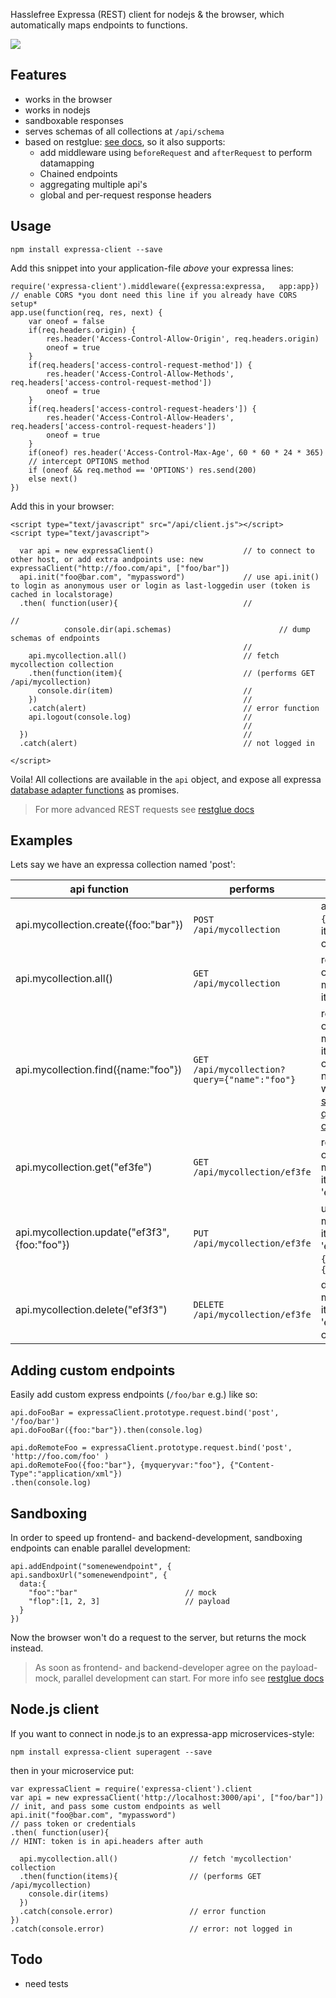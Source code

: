 Hasslefree Expressa (REST) client for nodejs & the browser, which automatically maps endpoints to functions.

![](https://github.com/coderofsalvation/expressa-client/raw/master/expressa.png)

## Features

* works in the browser 
* works in nodejs 
* sandboxable responses
* serves schemas of all collections at `/api/schema`
* based on restglue: [see docs](https://npmjs.org/package/restglue), so it also supports:
  * add middleware using `beforeRequest` and `afterRequest` to perform datamapping 
  * Chained endpoints
  * aggregating multiple api's
  * global and per-request response headers

## Usage

    npm install expressa-client --save

Add this snippet into your application-file *above* your expressa lines:

    require('expressa-client').middleware({expressa:expressa,   app:app})
    // enable CORS *you dont need this line if you already have CORS setup*
    app.use(function(req, res, next) {
        var oneof = false      
        if(req.headers.origin) {                                                                                                                                                                                                   
            res.header('Access-Control-Allow-Origin', req.headers.origin)
            oneof = true       
        }
        if(req.headers['access-control-request-method']) {
            res.header('Access-Control-Allow-Methods', req.headers['access-control-request-method'])
            oneof = true
        }
        if(req.headers['access-control-request-headers']) {
            res.header('Access-Control-Allow-Headers', req.headers['access-control-request-headers'])
            oneof = true
        }
        if(oneof) res.header('Access-Control-Max-Age', 60 * 60 * 24 * 365)
        // intercept OPTIONS method     
        if (oneof && req.method == 'OPTIONS') res.send(200)
        else next()
    })  

Add this in your browser:

    <script type="text/javascript" src="/api/client.js"></script>
    <script type="text/javascript">

      var api = new expressaClient()                    // to connect to other host, or add extra andpoints use: new expressaClient("http://foo.com/api", ["foo/bar"]) 
      api.init("foo@bar.com", "mypassword")             // use api.init() to login as anonymous user or login as last-loggedin user (token is cached in localstorage)
      .then( function(user){                            // 
																												//
				console.dir(api.schemas)                        // dump schemas of endpoints
                                                        //
        api.mycollection.all()                          // fetch mycollection collection
        .then(function(item){                           // (performs GET /api/mycollection)
          console.dir(item)                             //
        })                                              //
        .catch(alert)                                   // error function
        api.logout(console.log)                         //
                                                        //
      })                                                //
      .catch(alert)                                     // not logged in

    </script>

Voila! All collections are available in the `api` object, and expose all expressa [database adapter functions](https://github.com/thomas4019/expressa/blob/master/doc/database.md) as promises.

> For more advanced REST requests see [restglue docs](https://npmjs.org/package/restglue)

## Examples

Lets say we have an expressa collection named 'post':

| api function                          | performs                                | explanation                                                                                                                                                                       |
|---------------------------------------|-----------------------------------------|-----------------------------------------------------------------------------------------------------------------------------------------------------------------------------------|
| api.mycollection.create({foo:"bar"})          | `POST   /api/mycollection                     ` | adds `{"foo":"bar"}`-item to collection                                                                                                                                           |
| api.mycollection.all()                        | `GET    /api/mycollection                     ` | returns array of all mycollection-items                                                                                                                                                   |
| api.mycollection.find({name:"foo"})           | `GET    /api/mycollection?query={"name":"foo"}` | returns array of all mycollection-items which contain a key named `name` with value `foo`. [see mongo-query for more options](https://github.com/Turistforeningen/node-mongo-querystring) |
| api.mycollection.get("ef3fe")                 | `GET    /api/mycollection/ef3fe               ` | returns object of mycollection-item with id 'ef3fe'                                                                                                                                       |
| api.mycollection.update("ef3f3", {foo:"foo"}) | `PUT    /api/mycollection/ef3fe               ` | updates mycollection-item with id 'ef3f3' from `{foo:"bar"}` to `{foo:"foo"}`                                                                                                             |
| api.mycollection.delete("ef3f3")              | `DELETE /api/mycollection/ef3fe               ` | deletes mycollection-item with id 'ef3f3' from collection                                                                                                                                 |

## Adding custom endpoints

Easily add custom express endpoints (`/foo/bar` e.g.) like so:

    api.doFooBar = expressaClient.prototype.request.bind('post', '/foo/bar')
    api.doFooBar({foo:"bar"}).then(console.log)  
    
    api.doRemoteFoo = expressaClient.prototype.request.bind('post', 'http://foo.com/foo' )
    api.doRemoteFoo({foo:"bar"}, {myqueryvar:"foo"}, {"Content-Type":"application/xml"})
    .then(console.log)  

## Sandboxing 

In order to speed up frontend- and backend-development, sandboxing endpoints can enable parallel development:

    api.addEndpoint("somenewendpoint", {
    api.sandboxUrl("somenewendpoint", {
      data:{
        "foo":"bar"                        // mock 
        "flop":[1, 2, 3]                   // payload
      }
    })

Now the browser won't do a request to the server, but returns the mock instead.

> As soon as frontend- and backend-developer agree on the payload-mock, parallel development can start. For more info see [restglue docs](https://npmjs.org/package/restglue)

## Node.js client

If you want to connect in node.js to an expressa-app microservices-style: 

    npm install expressa-client superagent --save

then in your microservice put:

    var expressaClient = require('expressa-client').client
    var api = new expressaClient('http://localhost:3000/api', ["foo/bar"]) // init, and pass some custom endpoints as well
    api.init("foo@bar.com", "mypassword")                                  // pass token or credentials
    .then( function(user){                                                 // HINT: token is in api.headers after auth 

      api.mycollection.all()                // fetch 'mycollection' collection 
      .then(function(items){                // (performs GET /api/mycollection)
        console.dir(items)
      })
      .catch(console.error)                 // error function
    })
    .catch(console.error)                   // error: not logged in

## Todo 

* need tests    
